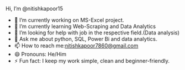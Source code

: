 Hi, I’m @nitishkapoor15
* 🔭 I’m currently working on MS-Excel project.
* 🌱 I’m currently learning Web-Scraping and Data Analytics
* 🤔 I’m looking for help with job in the respective field.(Data analysis)
* 💬 Ask me about python, SQL, Power Bi and data analytics.
* 📫 How to reach me:nitishkapoor7860@gmail.com
* 😄 Pronouns: He/Him
* ⚡ Fun fact: I keep my work simple, clean and beginner-friendly.


